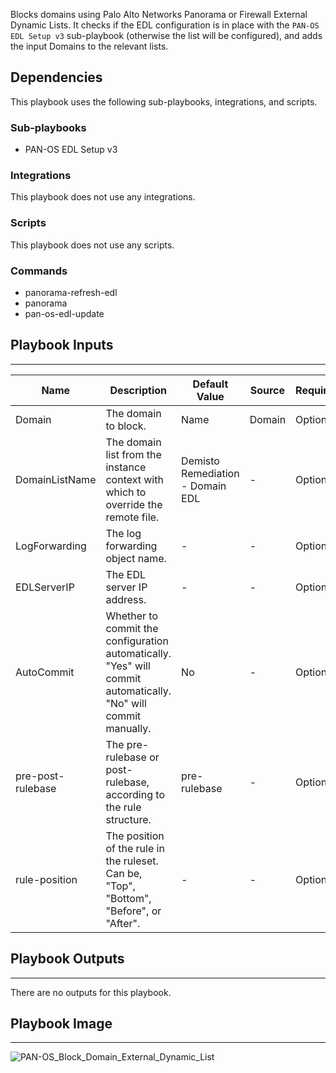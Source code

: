 Blocks domains using Palo Alto Networks Panorama or Firewall External Dynamic Lists.
It checks if the EDL configuration is in place with the `PAN-OS EDL Setup v3` sub-playbook
(otherwise the list will be configured), and adds the input Domains to the relevant lists.

## Dependencies
This playbook uses the following sub-playbooks, integrations, and scripts.

### Sub-playbooks
* PAN-OS EDL Setup v3

### Integrations
This playbook does not use any integrations.

### Scripts
This playbook does not use any scripts.

### Commands
* panorama-refresh-edl
* panorama
* pan-os-edl-update

## Playbook Inputs
---

| **Name** | **Description** | **Default Value** | **Source** | **Required** |
| --- | --- | --- | --- | --- |
| Domain | The domain to block. | Name | Domain | Optional |
| DomainListName | The domain list from the instance context with which to override the remote file. | Demisto Remediation - Domain EDL | - | Optional |
| LogForwarding | The log forwarding object name. | - | - | Optional |
| EDLServerIP | The EDL server IP address. | - | - | Optional |
| AutoCommit | Whether to commit the configuration automatically. "Yes" will commit automatically. "No" will commit manually. | No | - | Optional |
| pre-post-rulebase | The pre-rulebase or post-rulebase, according to the rule structure. | pre-rulebase | - | Optional |
| rule-position | The position of the rule in the ruleset. Can be, "Top", "Bottom", "Before", or "After". | - | - | Optional |

## Playbook Outputs
---
There are no outputs for this playbook.

## Playbook Image
---
![PAN-OS_Block_Domain_External_Dynamic_List](../../doc_files/PAN-OS_Block_Domain_External_Dynamic_List.png)
